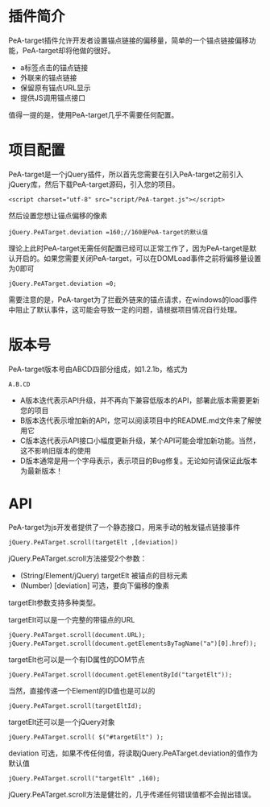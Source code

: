 # 插件简介 #
PeA-target插件允许开发者设置锚点链接的偏移量，简单的一个锚点链接偏移功能，PeA-target却将他做的很好。

- a标签点击的锚点链接
- 外联来的锚点链接
- 保留原有锚点URL显示
- 提供JS调用锚点接口

值得一提的是，使用PeA-target几乎不需要任何配置。

# 项目配置 #

PeA-target是一个jQuery插件，所以首先您需要在引入PeA-target之前引入jQuery库，然后下载PeA-target源码，引入您的项目。

    <script charset="utf-8" src="script/PeA-target.js"></script>

然后设置您想让锚点偏移的像素

	jQuery.PeATarget.deviation =160;//160是PeA-target的默认值

理论上此时PeA-target无需任何配置已经可以正常工作了，因为PeA-target是默认开启的。如果您需要关闭PeA-target，可以在DOMLoad事件之前将偏移量设置为0即可

    jQuery.PeATarget.deviation =0;
    
需要注意的是，PeA-target为了拦截外链来的锚点请求，在windows的load事件中阻止了默认事件，这可能会导致一定的问题，请根据项目情况自行处理。

# 版本号 #

PeA-target版本号由ABCD四部分组成，如1.2.1b，格式为

    A.B.CD

 - A版本迭代表示API升级，并不再向下兼容低版本的API，部署此版本需要更新您的项目
 - B版本迭代表示增加新的API，您可以阅读项目中的README.md文件来了解使用它
 - C版本迭代表示API接口小幅度更新升级，某个API可能会增加新功能。当然，这不影响旧版本的使用
 - D版本通常是用一个字母表示，表示项目的Bug修复。无论如何请保证此版本为最新版本！

# API #
PeA-target为js开发者提供了一个静态接口，用来手动的触发锚点链接事件

	jQuery.PeATarget.scroll(targetElt ,[deviation])

jQuery.PeATarget.scroll方法接受2个参数：

- (String/Element/jQuery) targetElt 被锚点的目标元素
- (Number) [deviation] 可选，要向下偏移的像素

targetElt参数支持多种类型。

targetElt可以是一个完整的带锚点的URL

    jQuery.PeATarget.scroll(document.URL);
    jQuery.PeATarget.scroll(document.getElementsByTagName("a")[0].href）);

targetElt也可以是一个有ID属性的DOM节点

    jQuery.PeATarget.scroll(document.getElementById("targetElt"));
    
当然，直接传递一个Element的ID值也是可以的
    
    jQuery.PeATarget.scroll(targetEltId);

targetElt还可以是一个jQuery对象

	jQuery.PeATarget.scroll( $("#targetElt") );

deviation 可选，如果不传任何值，将读取jQuery.PeATarget.deviation的值作为默认值

    jQuery.PeATarget.scroll("targetElt" ,160);

jQuery.PeATarget.scroll方法是健壮的，几乎传递任何错误值都不会抛出错误。
